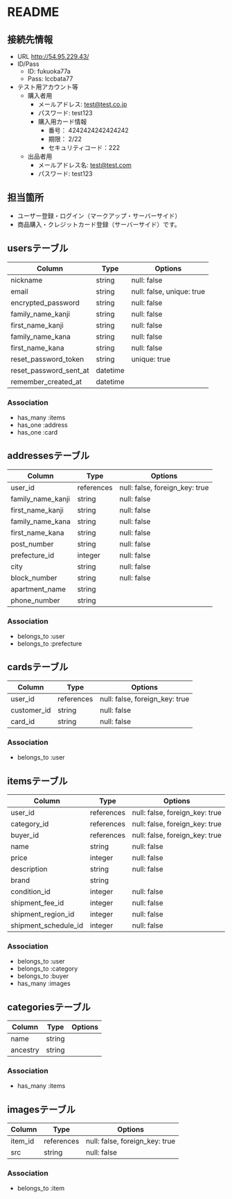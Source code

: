 # README

## 接続先情報
* URL http://54.95.229.43/
* ID/Pass
  * ID: fukuoka77a
  * Pass: lccbata77
* テスト用アカウント等
  * 購入者用
    * メールアドレス: test@test.co.jp
    * パスワード: test123
    * 購入用カード情報
      * 番号： 4242424242424242
      * 期限： 2/22
      * セキュリティコード：222
  * 出品者用
    * メールアドレス名: test@test.com
    * パスワード: test123

## 担当箇所
* ユーザー登録・ログイン（マークアップ・サーバーサイド）
* 商品購入・クレジットカード登録（サーバーサイド）です。

## usersテーブル

|Column|Type|Options|
|------|----|-------|
|nickname|string|null: false|
|email|string|null: false, unique: true|
|encrypted_password|string|null: false|
|family_name_kanji|string|null: false|
|first_name_kanji|string|null: false|
|family_name_kana|string|null: false|
|first_name_kana|string|null: false|
|reset_password_token|string|unique: true|
|reset_password_sent_at|datetime||
|remember_created_at|datetime||

### Association
- has_many :items
- has_one :address
- has_one :card


## addressesテーブル

|Column|Type|Options|
|------|----|-------|
|user_id|references|null: false, foreign_key: true|
|family_name_kanji|string|null: false|
|first_name_kanji|string|null: false|
|family_name_kana|string|null: false|
|first_name_kana|string|null: false|
|post_number|string|null: false|
|prefecture_id|integer|null: false|
|city|string|null: false|
|block_number|string|null: false|
|apartment_name|string||
|phone_number|string||

### Association
- belongs_to :user
- belongs_to :prefecture


## cardsテーブル

|Column|Type|Options|
|------|----|-------|
|user_id|references|null: false, foreign_key: true|
|customer_id|string|null: false|
|card_id|string|null: false|

### Association
- belongs_to :user


## itemsテーブル

|Column|Type|Options|
|------|----|-------|
|user_id|references|null: false, foreign_key: true|
|category_id|references|null: false, foreign_key: true|
|buyer_id|references|null: false, foreign_key: true|
|name|string|null: false|
|price|integer|null: false|
|description|string|null: false|
|brand|string||
|condition_id|integer|null: false|
|shipment_fee_id|integer|null: false|
|shipment_region_id|integer|null: false|
|shipment_schedule_id|integer|null: false|

### Association
- belongs_to :user
- belongs_to :category
- belongs_to :buyer
- has_many :images


## categoriesテーブル

|Column|Type|Options|
|------|----|-------|
|name|string||
|ancestry|string||

### Association
- has_many :items


## imagesテーブル

|Column|Type|Options|
|------|----|-------|
|item_id|references|null: false, foreign_key: true|
|src|string|null: false|

### Association
- belongs_to :item

